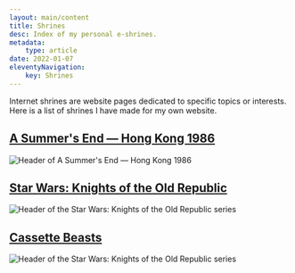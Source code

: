```yaml
---
layout: main/content
title: Shrines
desc: Index of my personal e-shrines.
metadata:
    type: article
date: 2022-01-07
eleventyNavigation:
    key: Shrines
---
```


Internet shrines are website pages dedicated to specific topics or interests. Here is a list of shrines I have made for my own website.

## [A Summer's End — Hong Kong 1986](./asummersend/)

![Header of A Summer's End — Hong Kong 1986](/assets/shrines/asummersend/images/ASE_Key_art_intro.png)

## [Star Wars: Knights of the Old Republic](./starwarskotor/)

![Header of the Star Wars: Knights of the Old Republic series](/assets/shrines/starwarskotor/images/swkotor-header.jpg)

## [Cassette Beasts](./cassettebeasts/)

![Header of the Star Wars: Knights of the Old Republic series](/assets/shrines/cassettebeasts/images/CassetteBeasts_keyart_16_9.png)
